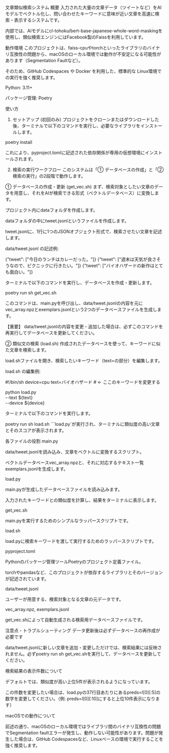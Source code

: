 文章類似検索システム
概要
入力された大量の文章データ（ツイートなど）をAIモデルでベクトル化し、問い合わせたキーワードに意味が近い文章を高速に検索・表示するシステムです。

内部では、AIモデルにcl-tohoku/bert-base-japanese-whole-word-maskingを使用し、類似検索エンジンにはFacebook製のFaissを利用しています。

動作環境
このプロジェクトは、faiss-cpuやtorchといったライブラリのバイナリ互換性の問題から、macOSのローカル環境では動作が不安定になる可能性があります（Segmentation Faultなど）。

そのため、GitHub Codespaces や Docker を利用した、標準的な Linux環境での実行を強く推奨します。

Python: 3.11+

パッケージ管理: Poetry

使い方
1. セットアップ (初回のみ)
プロジェクトをクローンまたはダウンロードした後、ターミナルで以下のコマンドを実行し、必要なライブラリをインストールします。

poetry install

これにより、pyproject.tomlに記述された依存関係が専用の仮想環境にインストールされます。

2. 検索の実行ワークフロー
このシステムは「① データベースの作成」と「② 検索の実行」の2段階で動作します。

① データベースの作成・更新 (get_vec.sh)
まず、検索対象としたい文章のデータを用意し、それをAIが検索できる形式（ベクトルデータベース）に変換します。

プロジェクト内にdataフォルダを作成します。

dataフォルダの中にtweet.jsonlというファイルを作成します。

tweet.jsonlに、1行に1つのJSONオブジェクト形式で、検索させたい文章を記述します。

data/tweet.jsonl の記述例:

{"tweet": ["今日のランチはカレーだった。"]}
{"tweet": ["週末は天気が良さそうなので、ピクニックに行きたい。"]}
{"tweet": ["バイオハザードの新作はとても面白い。"]}

ターミナルで以下のコマンドを実行し、データベースを作成・更新します。

poetry run sh get_vec.sh

このコマンドは、main.pyを呼び出し、data/tweet.jsonlの内容を元にvec_array.npzとexemplars.jsonlという2つのデータベースファイルを生成します。

【重要】 data/tweet.jsonlの内容を変更・追加した場合は、必ずこのコマンドを再実行してデータベースを更新してください。

② 類似文の検索 (load.sh)
作成されたデータベースを使って、キーワードに似た文章を検索します。

load.shファイルを開き、検索したいキーワード（text=の部分）を編集します。

load.sh の編集例:

#!/bin/sh
device=cpu
text=バイオハザード # ← ここのキーワードを変更する

python load.py \
    --text ${text} \
    --device ${device}

ターミナルで以下のコマンドを実行します。

poetry run sh load.sh
```load.py`が実行され、ターミナルに類似度の高い文章とそのスコアが表示されます。


各ファイルの役割
main.py

data/tweet.jsonlを読み込み、文章をベクトルに変換するスクリプト。

ベクトルデータベースvec_array.npzと、それに対応するテキスト一覧exemplars.jsonlを生成します。

load.py

main.pyが生成したデータベースファイルを読み込みます。

入力されたキーワードとの類似度を計算し、結果をターミナルに表示します。

get_vec.sh

main.pyを実行するためのシンプルなラッパースクリプトです。

load.sh

load.pyに検索キーワードを渡して実行するためのラッパースクリプトです。

pyproject.toml

Pythonのパッケージ管理ツールPoetryのプロジェクト定義ファイル。

torchやpandasなど、このプロジェクトが依存するライブラリとそのバージョンが記述されています。

data/tweet.jsonl

ユーザーが用意する、検索対象となる文章の元データです。

vec_array.npz, exemplars.jsonl

get_vec.shによって自動生成される検索用データベースファイルです。

注意点・トラブルシューティング
データ更新後は必ずデータベースの再作成が必要です

data/tweet.jsonlに新しい文章を追加・変更しただけでは、検索結果には反映されません。必ずpoetry run sh get_vec.shを実行して、データベースを更新してください。

検索結果の表示件数について

デフォルトでは、類似度が高い上位5件が表示されるようになっています。

この件数を変更したい場合は、load.pyの37行目あたりにあるpreds=I[0][:5]の数字を変更してください。（例: preds=I[0][:10]にすると上位10件表示になります）

macOSでの動作について

前述の通り、macOSのローカル環境ではライブラリ間のバイナリ互換性の問題でSegmentation faultエラーが発生し、動作しない可能性があります。問題が発生した場合は、GitHub Codespacesなど、Linuxベースの環境で実行することを強く推奨します。